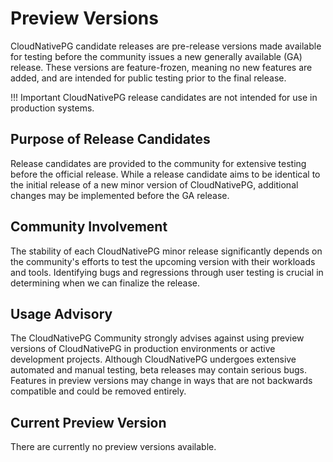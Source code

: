 <!-- SPDX-License-Identifier: CC-BY-4.0 -->
# Preview Versions

CloudNativePG candidate releases are pre-release versions made available for
testing before the community issues a new generally available (GA) release.
These versions are feature-frozen, meaning no new features are added, and are
intended for public testing prior to the final release.

!!! Important
    CloudNativePG release candidates are not intended for use in production
    systems.

## Purpose of Release Candidates

Release candidates are provided to the community for extensive testing before
the official release. While a release candidate aims to be identical to the
initial release of a new minor version of CloudNativePG, additional changes may
be implemented before the GA release.

## Community Involvement

The stability of each CloudNativePG minor release significantly depends on the
community's efforts to test the upcoming version with their workloads and
tools. Identifying bugs and regressions through user testing is crucial in
determining when we can finalize the release.

## Usage Advisory

The CloudNativePG Community strongly advises against using preview versions of
CloudNativePG in production environments or active development projects. Although
CloudNativePG undergoes extensive automated and manual testing, beta releases
may contain serious bugs. Features in preview versions may change in ways that
are not backwards compatible and could be removed entirely.

## Current Preview Version

There are currently no preview versions available.

<!--
The current preview version is **1.25.0-rc1**.

For more information on the current preview version and how to test, please view the links below:

- [Announcement](https://cloudnative-pg.io/releases/cloudnative-pg-1-25.0-rc1-released/)
- [Documentation](https://cloudnative-pg.io/documentation/preview/)
-->
